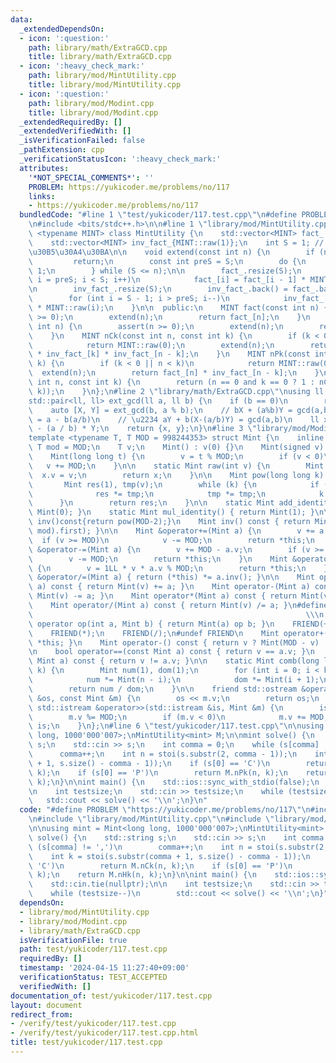 ```yaml
---
data:
  _extendedDependsOn:
  - icon: ':question:'
    path: library/math/ExtraGCD.cpp
    title: library/math/ExtraGCD.cpp
  - icon: ':heavy_check_mark:'
    path: library/mod/MintUtility.cpp
    title: library/mod/MintUtility.cpp
  - icon: ':question:'
    path: library/mod/Modint.cpp
    title: library/mod/Modint.cpp
  _extendedRequiredBy: []
  _extendedVerifiedWith: []
  _isVerificationFailed: false
  _pathExtension: cpp
  _verificationStatusIcon: ':heavy_check_mark:'
  attributes:
    '*NOT_SPECIAL_COMMENTS*': ''
    PROBLEM: https://yukicoder.me/problems/no/117
    links:
    - https://yukicoder.me/problems/no/117
  bundledCode: "#line 1 \"test/yukicoder/117.test.cpp\"\n#define PROBLEM \"https://yukicoder.me/problems/no/117\"\
    \n#include <bits/stdc++.h>\n\n#line 1 \"library/mod/MintUtility.cpp\"\ntemplate\
    \ <typename MINT> class MintUtility {\n    std::vector<MINT> fact_ = {MINT::raw(1)};\n\
    \    std::vector<MINT> inv_fact_{MINT::raw(1)};\n    int S = 1; // \u4ECA\u306E\
    \u30B5\u30A4\u30BA\n\n    void extend(const int n) {\n        if (n < S)\n   \
    \         return;\n        const int preS = S;\n        do {\n            S <<=\
    \ 1;\n        } while (S <= n);\n\n        fact_.resize(S);\n        for (int\
    \ i = preS; i < S; i++)\n            fact_[i] = fact_[i - 1] * MINT::raw(i);\n\
    \n        inv_fact_.resize(S);\n        inv_fact_.back() = fact_.back().inv();\n\
    \        for (int i = S - 1; i > preS; i--)\n            inv_fact_[i - 1] = inv_fact_[i]\
    \ * MINT::raw(i);\n    }\n\n  public:\n    MINT fact(const int n) {\n        assert(n\
    \ >= 0);\n        extend(n);\n        return fact_[n];\n    }\n    MINT inv_fact(const\
    \ int n) {\n        assert(n >= 0);\n        extend(n);\n        return inv_fact_[n];\n\
    \    }\n    MINT nCk(const int n, const int k) {\n        if (k < 0 || n < k)\n\
    \            return MINT::raw(0);\n        extend(n);\n        return fact_[n]\
    \ * inv_fact_[k] * inv_fact_[n - k];\n    }\n    MINT nPk(const int n, const int\
    \ k) {\n        if (k < 0 || n < k)\n            return MINT::raw(0);\n      \
    \  extend(n);\n        return fact_[n] * inv_fact_[n - k];\n    }\n    MINT nHk(const\
    \ int n, const int k) {\n        return (n == 0 and k == 0 ? 1 : nCk(n + k - 1,\
    \ k));\n    }\n};\n#line 2 \"library/math/ExtraGCD.cpp\"\nusing ll = long long;\n\
    std::pair<ll, ll> ext_gcd(ll a, ll b) {\n    if (b == 0)\n        return {1, 0};\n\
    \    auto [X, Y] = ext_gcd(b, a % b);\n    // bX + (a%b)Y = gcd(a,b)\n    // a%b\
    \ = a - b(a/b)\n    // \u2234 aY + b(X-(a/b)Y) = gcd(a,b)\n    ll x = Y, y = X\
    \ - (a / b) * Y;\n    return {x, y};\n}\n#line 3 \"library/mod/Modint.cpp\"\n\
    template <typename T, T MOD = 998244353> struct Mint {\n    inline static constexpr\
    \ T mod = MOD;\n    T v;\n    Mint() : v(0) {}\n    Mint(signed v) : v(v) {}\n\
    \    Mint(long long t) {\n        v = t % MOD;\n        if (v < 0)\n         \
    \   v += MOD;\n    }\n\n    static Mint raw(int v) {\n        Mint x;\n      \
    \  x.v = v;\n        return x;\n    }\n\n    Mint pow(long long k) const {\n \
    \       Mint res(1), tmp(v);\n        while (k) {\n            if (k & 1)\n  \
    \              res *= tmp;\n            tmp *= tmp;\n            k >>= 1;\n  \
    \      }\n        return res;\n    }\n\n    static Mint add_identity() { return\
    \ Mint(0); }\n    static Mint mul_identity() { return Mint(1); }\n\n    // Mint\
    \ inv()const{return pow(MOD-2);}\n    Mint inv() const { return Mint(ext_gcd(v,\
    \ mod).first); }\n\n    Mint &operator+=(Mint a) {\n        v += a.v;\n      \
    \  if (v >= MOD)\n            v -= MOD;\n        return *this;\n    }\n    Mint\
    \ &operator-=(Mint a) {\n        v += MOD - a.v;\n        if (v >= MOD)\n    \
    \        v -= MOD;\n        return *this;\n    }\n    Mint &operator*=(Mint a)\
    \ {\n        v = 1LL * v * a.v % MOD;\n        return *this;\n    }\n    Mint\
    \ &operator/=(Mint a) { return (*this) *= a.inv(); }\n\n    Mint operator+(Mint\
    \ a) const { return Mint(v) += a; }\n    Mint operator-(Mint a) const { return\
    \ Mint(v) -= a; }\n    Mint operator*(Mint a) const { return Mint(v) *= a; }\n\
    \    Mint operator/(Mint a) const { return Mint(v) /= a; }\n#define FRIEND(op)\
    \                                                             \\\n    friend Mint\
    \ operator op(int a, Mint b) { return Mint(a) op b; }\n    FRIEND(+);\n    FRIEND(-);\n\
    \    FRIEND(*);\n    FRIEND(/);\n#undef FRIEND\n    Mint operator+() const { return\
    \ *this; }\n    Mint operator-() const { return v ? Mint(MOD - v) : Mint(v); }\n\
    \n    bool operator==(const Mint a) const { return v == a.v; }\n    bool operator!=(const\
    \ Mint a) const { return v != a.v; }\n\n    static Mint comb(long long n, int\
    \ k) {\n        Mint num(1), dom(1);\n        for (int i = 0; i < k; i++) {\n\
    \            num *= Mint(n - i);\n            dom *= Mint(i + 1);\n        }\n\
    \        return num / dom;\n    }\n\n    friend std::ostream &operator<<(std::ostream\
    \ &os, const Mint &m) {\n        os << m.v;\n        return os;\n    }\n    friend\
    \ std::istream &operator>>(std::istream &is, Mint &m) {\n        is >> m.v;\n\
    \        m.v %= MOD;\n        if (m.v < 0)\n            m.v += MOD;\n        return\
    \ is;\n    }\n};\n#line 6 \"test/yukicoder/117.test.cpp\"\n\nusing mint = Mint<long\
    \ long, 1000'000'007>;\nMintUtility<mint> M;\n\nmint solve() {\n    std::string\
    \ s;\n    std::cin >> s;\n    int comma = 0;\n    while (s[comma] != ',')\n  \
    \      comma++;\n    int n = stoi(s.substr(2, comma - 1));\n    int k = stoi(s.substr(comma\
    \ + 1, s.size() - comma - 1));\n    if (s[0] == 'C')\n        return M.nCk(n,\
    \ k);\n    if (s[0] == 'P')\n        return M.nPk(n, k);\n    return M.nHk(n,\
    \ k);\n}\n\nint main() {\n    std::ios::sync_with_stdio(false);\n    std::cin.tie(nullptr);\n\
    \n    int testsize;\n    std::cin >> testsize;\n    while (testsize--)\n     \
    \   std::cout << solve() << '\\n';\n}\n"
  code: "#define PROBLEM \"https://yukicoder.me/problems/no/117\"\n#include <bits/stdc++.h>\n\
    \n#include \"library/mod/MintUtility.cpp\"\n#include \"library/mod/Modint.cpp\"\
    \n\nusing mint = Mint<long long, 1000'000'007>;\nMintUtility<mint> M;\n\nmint\
    \ solve() {\n    std::string s;\n    std::cin >> s;\n    int comma = 0;\n    while\
    \ (s[comma] != ',')\n        comma++;\n    int n = stoi(s.substr(2, comma - 1));\n\
    \    int k = stoi(s.substr(comma + 1, s.size() - comma - 1));\n    if (s[0] ==\
    \ 'C')\n        return M.nCk(n, k);\n    if (s[0] == 'P')\n        return M.nPk(n,\
    \ k);\n    return M.nHk(n, k);\n}\n\nint main() {\n    std::ios::sync_with_stdio(false);\n\
    \    std::cin.tie(nullptr);\n\n    int testsize;\n    std::cin >> testsize;\n\
    \    while (testsize--)\n        std::cout << solve() << '\\n';\n}"
  dependsOn:
  - library/mod/MintUtility.cpp
  - library/mod/Modint.cpp
  - library/math/ExtraGCD.cpp
  isVerificationFile: true
  path: test/yukicoder/117.test.cpp
  requiredBy: []
  timestamp: '2024-04-15 11:27:40+09:00'
  verificationStatus: TEST_ACCEPTED
  verifiedWith: []
documentation_of: test/yukicoder/117.test.cpp
layout: document
redirect_from:
- /verify/test/yukicoder/117.test.cpp
- /verify/test/yukicoder/117.test.cpp.html
title: test/yukicoder/117.test.cpp
---
```

